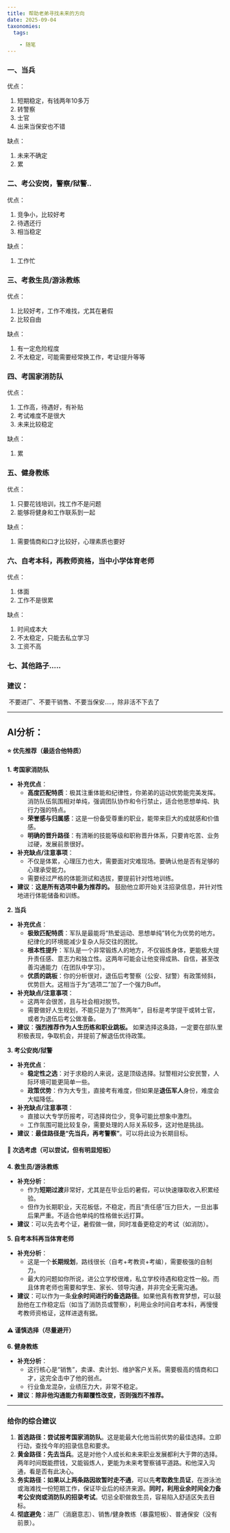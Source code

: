 ```yaml
---
title: 帮助老弟寻找未来的方向
date: 2025-09-04
taxonomies:
  tags:

    - 随笔
---
```


### 一、当兵

优点：

1. 短期稳定，有钱两年10多万
2. 转警察
3. 士官
4. 出来当保安也不错

缺点：

1. 未来不确定
2. 累

### 二、考公安岗，警察/狱警..

优点：

1. 竞争小，比较好考
2. 待遇还行
3. 相当稳定

缺点：

1. 工作忙

### 三、考救生员/游泳教练

优点：

1. 比较好考，工作不难找，尤其在暑假
2. 比较自由

缺点：

1. 有一定危险程度
2. 不太稳定，可能需要经常换工作，考证t提升等等

### 四、考国家消防队

优点：

1. 工作高，待遇好，有补贴
2. 考试难度不是很大
3. 未来比较稳定

缺点：

1. 累

### 五、健身教练

优点：

1. 只要花钱培训，找工作不是问题
2. 能够将健身和工作联系到一起

缺点：

1. 需要情商和口才比较好，心理素质也要好

### 六、自考本科，再教师资格，当中小学体育老师

优点：

1. 体面
2. 工作不是很累

缺点：

1. 时间成本大
2. 不太稳定，只能去私立学习
3. 工资不高

### 七、其他路子.....

### 建议：

​	不要进厂、不要干销售、不要当保安....，除非活不下去了

----

## AI分析：

#### ⭐️ **优先推荐（最适合他特质）**

**1. 考国家消防队**

- **补充优点**：
  - **高度匹配特质**：极其注重体能和纪律性，你弟弟的运动优势能完美发挥。消防队伍氛围相对单纯，强调团队协作和令行禁止，适合他思想单纯、执行力强的特点。
  - **荣誉感与归属感**：这是一份备受尊重的职业，能带来巨大的成就感和价值感。
  - **明确的晋升路径**：有清晰的技能等级和职称晋升体系，只要肯吃苦、业务过硬，发展前景很好。
- **补充缺点/注意事项**：
  - 不仅是体累，心理压力也大，需要面对灾难现场。要确认他是否有足够的心理承受能力。
  - 需要经过严格的体能测试和选拔，要提前针对性地训练。
- **建议**：**这是所有选项中最为推荐的。** 鼓励他立即开始关注招录信息，并针对性地进行体能储备和训练。

**2. 当兵**

- **补充优点**：
  - **极致匹配特质**：军队是最能将“热爱运动、思想单纯”转化为优势的地方。纪律化的环境能减少复杂人际交往的困扰。
  - **根本性提升**：军队是一个非常锻炼人的地方，不仅锻炼身体，更能极大提升责任感、意志力和独立性。这两年可能会让他变得成熟、自信，甚至改善沟通能力（在团队中学习）。
  - **优质的跳板**：你的分析很对，退伍后考警察（公安、狱警）有政策倾斜，优势巨大。这相当于为“选项二”加了一个强力Buff。
- **补充缺点/注意事项**：
  - 这两年会很苦，且与社会相对脱节。
  - 需要做好人生规划，不能只是为了“熬两年”，目标是考学提干或转士官，或者为退伍后考公做准备。
- **建议**：**强烈推荐作为人生历练和职业跳板。** 如果选择这条路，一定要在部队里积极表现，争取机会，并提前了解退伍优待政策。

**3. 考公安岗/狱警**

- **补充优点**：
  - **稳定性之选**：对于求稳的人来说，这是顶级选择。狱警相对公安民警，人际环境可能更简单一些。
  - **政策优势**：作为大专生，直接考有难度，但如果是**退伍军人**身份，难度会大幅降低。
- **补充缺点/注意事项**：
  - 直接以大专学历报考，可选择岗位少，竞争可能比想象中激烈。
  - 工作氛围可能比较复杂，需要处理的人际关系较多，这对他是挑战。
- **建议**：**最佳路径是“先当兵，再考警察”**。可以将此设为长期目标。

#### 🤔 **次选考虑（可以尝试，但有明显短板）**

**4. 救生员/游泳教练**

- **补充分析**：
  - 作为**短期过渡**非常好，尤其是在毕业后的暑假，可以快速赚取收入积累经验。
  - 但作为长期职业，天花板低，不稳定，而且“责任感”压力巨大，一旦出事后果严重。不适合他单纯的性格做长远打算。
- **建议**：可以先去考个证，暑假做一做，同时准备更稳定的考试（如消防）。

**5. 自考本科再当体育老师**

- **补充分析**：
  - 这是一个**长期规划**，路线很长（自考+考教资+考编），需要极强的自制力。
  - 最大的问题如你所说，进公立学校很难，私立学校待遇和稳定性一般。而且体育老师也需要和学生、家长、领导沟通，并非完全无需沟通。
- **建议**：可以作为一条**业余时间进行的备选路径**。如果他真有教育梦想，可以鼓励他在工作稳定后（如当了消防员或警察），利用业余时间自考本科，再慢慢考教师资格证，这样进退有据。

#### ⚠️ **谨慎选择（尽量避开）**

**6. 健身教练**

- **补充分析**：
  - 这行核心是“销售”，卖课、卖计划、维护客户关系。需要极高的情商和口才，这完全击中了他的弱点。
  - 行业鱼龙混杂，业绩压力大，非常不稳定。
- **建议**：**除非他沟通能力有颠覆性改变，否则强烈不推荐。**

------

### 给你的综合建议

1. **首选路径：尝试报考国家消防队**。这是能最大化他当前优势的最佳选择。立即行动，查找今年的招录信息和要求。
2. **黄金路径：先去当兵**。这是对他个人成长和未来职业发展都利大于弊的选择。两年时间既能攒钱，又能锻炼人，更能为未来考警察铺平道路。和他深入沟通，看是否有此决心。
3. **务实路径：如果以上两条路因故暂时走不通**，可以先**考取救生员证**，在游泳池或海滩找一份短期工作，保证毕业后的经济来源。**同时，利用业余时间全力备考公安岗或消防队的招录考试**。切忌全职做救生员，容易陷入舒适区失去目标。
4. **彻底避免**：进厂（消磨意志）、销售/健身教练（暴露短板）、普通保安（没有前景）。













